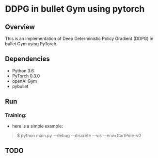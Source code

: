 # DDPG in bullet Gym using pytorch
## Overview
This is an implementation of Deep Deterministic Policy Gradient (DDPG) in bullet Gym using PyTorch.
## Dependencies
* Python 3.6
* PyTorch 0.3.0
* openAI Gym
* pybullet
## Run
### Training:
* here is a simple example:
> $ python main.py --debug --discrete --vis --env=CartPole-v0

## TODO
